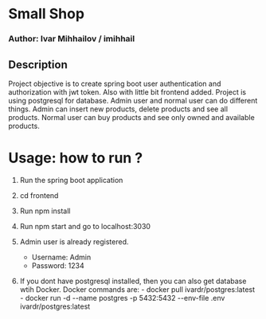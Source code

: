 # Small Shop

### Author: Ivar Mihhailov / imihhail

## Description

Project objective is to create spring boot user authentication and authorization with jwt token. Also with little bit frontend added. Project is using postgresql for database. Admin user and normal user can do different things. Admin can insert new products, delete products and see all products. Normal user can buy products and see only owned and available products.

# Usage: how to run ?

1. Run the spring boot application

2. cd frontend

3. Run npm install

4. Run npm start and go to localhost:3030

5. Admin user is already registered.
   - Username: Admin
   - Password: 1234

6. If you dont have postgresql installed, then you can also get database wtih Docker.
    Docker commands are:
       - docker pull ivardr/postgres:latest
       - docker run -d --name postgres -p 5432:5432 --env-file .env ivardr/postgres:latest
